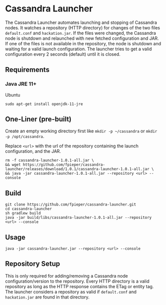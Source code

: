 # Cassandra Launcher

The Cassandra Launcher automates launching and stopping of Cassandra nodes. It watches a repository (HTTP directory) for changes of 
the two files ``default.conf`` and ``hackation.jar``. If the files were changed, the Cassandra node is shutdown and relaunched with new fetched
configuration and JAR. If one of the files is not available in the repository, the node is shutdown and waiting for a valid launch configuration.
The launcher tries to get a valid configuration every 2 seconds (default) until it is closed.

## Requirements
### Java JRE 11+
Ubuntu
````
sudo apt-get install openjdk-11-jre
````



## One-Liner (pre-built)
Create an empty working directory first like ``mkdir -p ~/cassandra`` or ``mkdir -p /opt/cassandra``.

Replace ``<url>`` with the url of the repository containing the launch configuration, and the JAR. 
````
rm -f cassandra-launcher-1.0.1-all.jar \
&& wget https://github.com/fpieper/cassandra-launcher/releases/download/1.0.1/cassandra-launcher-1.0.1-all.jar \
&& java -jar cassandra-launcher-1.0.1-all.jar --repository <url> --console
````

## Build
````
git clone https://github.com/fpieper/cassandra-launcher.git
cd cassandra-launcher
sh gradlew build
java -jar build/libs/cassandra-launcher-1.0.1-all.jar --repository <url> --console
````

## Usage
````
java -jar cassandra-launcher.jar --repository <url> --console
````

## Repository Setup
This is only required for adding/removing a Cassandra node configuration/version to the repository.
Every HTTP directory is a valid repository as long as the HTTP response contains the ETag or entity tag.
The launcher considers a repository as valid if ``default.conf`` and ``hackation.jar`` are found in that directory.
